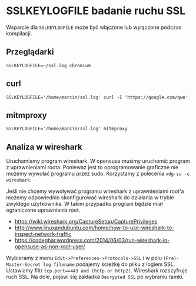 # SSLKEYLOGFILE badanie ruchu SSL

Wsparcie dla `SSLKEYLOGFILE` może być włączone lub wyłączone podczas kompilacji.

## Przeglądarki

`SSLKEYLOGFILE=~/ssl.log chromium`

## curl

`SSLKEYLOGFILE='/home/marcin/ssl.log' curl -I 'https://google.com/qwe'`

## mitmproxy

`SSLKEYLOGFILE='/home/marcin/ssl.log' mitmproxy`

## Analiza w wireshark

Uruchamiamy program wireshark.
W opensuse musimy uruchomić program z uprawnieniami roota.
Ponieważ jest to oprogramowanie graficzne nie możemy wywołać programu przez sudo. Korzystamy z polecenia `xdg-su -c wireshark`.

Jeśli nie chcemy wywoływać programu wireshark z uprawnieniami root'a możemy odpowiednio skonfigurować wireshark do działania w trybie zwykłego użytkownika. W takim przypadku program będzie miał ograniczone uprawnienia root.
* https://wiki.wireshark.org/CaptureSetup/CapturePrivileges
* http://www.linuxandubuntu.com/home/how-to-use-wireshark-to-inspect-network-traffic
* https://codeghar.wordpress.com/2014/06/03/run-wireshark-in-opensuse-as-non-root-user/

Wybieramy z menu `Edit->Preferences->Protocols->SSL` i w polu `(Pre)-Master-Secret log filename` podajemy ścieżkę do pliku z logiem SSL.
Ustawiamy filtr `tcp.port==443 and (http or http2)`.
Wireshark rozszyfruje ruch SSL. Na dole, pojawi się zakładka `Decrypted SSL` po wybraniu ramki.
